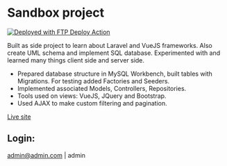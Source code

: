 # Sandbox project
[<img alt="Deployed with FTP Deploy Action" src="https://img.shields.io/badge/Deployed With-FTP DEPLOY ACTION-%3CCOLOR%3E?style=for-the-badge&color=0077b6">](https://github.com/SamKirkland/FTP-Deploy-Action)

Built as side project to learn about Laravel and VueJS frameworks. Also create UML schema and implement SQL database.
Experimented with and learned many things client side and server side.

- Prepared database structure in MySQL Workbench, built tables with Migrations. For testing added Factories and Seeders.
- Implemented associated Models, Controllers, Repositories.
- Tools used on views: VueJS, JQuery and Bootstrap.
- Used AJAX to make custom filtering and pagination.

[Live site](http://sarunask.jumpingcrab.com)
## Login: 
admin@admin.com | admin
